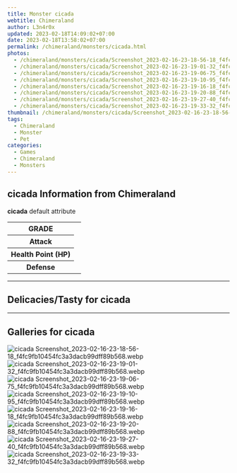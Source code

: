 ```yaml
---
title: Monster cicada
webtitle: Chimeraland
author: L3n4r0x
updated: 2023-02-18T14:09:02+07:00
date: 2023-02-18T13:58:02+07:00
permalink: /chimeraland/monsters/cicada.html
photos:
  - /chimeraland/monsters/cicada/Screenshot_2023-02-16-23-18-56-18_f4fc9fb10454fc3a3dacb99dff89b568.webp
  - /chimeraland/monsters/cicada/Screenshot_2023-02-16-23-19-01-32_f4fc9fb10454fc3a3dacb99dff89b568.webp
  - /chimeraland/monsters/cicada/Screenshot_2023-02-16-23-19-06-75_f4fc9fb10454fc3a3dacb99dff89b568.webp
  - /chimeraland/monsters/cicada/Screenshot_2023-02-16-23-19-10-95_f4fc9fb10454fc3a3dacb99dff89b568.webp
  - /chimeraland/monsters/cicada/Screenshot_2023-02-16-23-19-16-18_f4fc9fb10454fc3a3dacb99dff89b568.webp
  - /chimeraland/monsters/cicada/Screenshot_2023-02-16-23-19-20-88_f4fc9fb10454fc3a3dacb99dff89b568.webp
  - /chimeraland/monsters/cicada/Screenshot_2023-02-16-23-19-27-40_f4fc9fb10454fc3a3dacb99dff89b568.webp
  - /chimeraland/monsters/cicada/Screenshot_2023-02-16-23-19-33-32_f4fc9fb10454fc3a3dacb99dff89b568.webp
thumbnail: /chimeraland/monsters/cicada/Screenshot_2023-02-16-23-18-56-18_f4fc9fb10454fc3a3dacb99dff89b568.webp
tags:
  - Chimeraland
  - Monster
  - Pet
categories:
  - Games
  - Chimeraland
  - Monsters
---
```


<section id="bootstrap-wrapper"><link rel="stylesheet" href="https://rawcdn.githack.com/dimaslanjaka/Web-Manajemen/0c3b5aa1813bd4abcd2c11bf3e37928b15c28664/css/bootstrap-5-3-0-alpha3-wrapper.css"/><h2 id="attribute">cicada Information from Chimeraland</h2><p><b>cicada</b> default attribute <table><tr><th>GRADE</th><td></td></tr><tr><th>Attack</th><td></td></tr><tr><th>Health Point (HP)</th><td></td></tr><tr><th>Defense</th><td></td></tr></table></p><hr/><h2 id="delicacies">Delicacies/Tasty for cicada</h2><div class="text-white bg-dark"></div><hr/><div id="gallery"><h2>Galleries for cicada</h2><div class="row"><div class="col-lg-6 col-12"><img src="/chimeraland/monsters/cicada/Screenshot_2023-02-16-23-18-56-18_f4fc9fb10454fc3a3dacb99dff89b568.webp" alt="cicada Screenshot_2023-02-16-23-18-56-18_f4fc9fb10454fc3a3dacb99dff89b568.webp"/></div><div class="col-lg-6 col-12"><img src="/chimeraland/monsters/cicada/Screenshot_2023-02-16-23-19-01-32_f4fc9fb10454fc3a3dacb99dff89b568.webp" alt="cicada Screenshot_2023-02-16-23-19-01-32_f4fc9fb10454fc3a3dacb99dff89b568.webp"/></div><div class="col-lg-6 col-12"><img src="/chimeraland/monsters/cicada/Screenshot_2023-02-16-23-19-06-75_f4fc9fb10454fc3a3dacb99dff89b568.webp" alt="cicada Screenshot_2023-02-16-23-19-06-75_f4fc9fb10454fc3a3dacb99dff89b568.webp"/></div><div class="col-lg-6 col-12"><img src="/chimeraland/monsters/cicada/Screenshot_2023-02-16-23-19-10-95_f4fc9fb10454fc3a3dacb99dff89b568.webp" alt="cicada Screenshot_2023-02-16-23-19-10-95_f4fc9fb10454fc3a3dacb99dff89b568.webp"/></div><div class="col-lg-6 col-12"><img src="/chimeraland/monsters/cicada/Screenshot_2023-02-16-23-19-16-18_f4fc9fb10454fc3a3dacb99dff89b568.webp" alt="cicada Screenshot_2023-02-16-23-19-16-18_f4fc9fb10454fc3a3dacb99dff89b568.webp"/></div><div class="col-lg-6 col-12"><img src="/chimeraland/monsters/cicada/Screenshot_2023-02-16-23-19-20-88_f4fc9fb10454fc3a3dacb99dff89b568.webp" alt="cicada Screenshot_2023-02-16-23-19-20-88_f4fc9fb10454fc3a3dacb99dff89b568.webp"/></div><div class="col-lg-6 col-12"><img src="/chimeraland/monsters/cicada/Screenshot_2023-02-16-23-19-27-40_f4fc9fb10454fc3a3dacb99dff89b568.webp" alt="cicada Screenshot_2023-02-16-23-19-27-40_f4fc9fb10454fc3a3dacb99dff89b568.webp"/></div><div class="col-lg-6 col-12"><img src="/chimeraland/monsters/cicada/Screenshot_2023-02-16-23-19-33-32_f4fc9fb10454fc3a3dacb99dff89b568.webp" alt="cicada Screenshot_2023-02-16-23-19-33-32_f4fc9fb10454fc3a3dacb99dff89b568.webp"/></div></div></div></section>